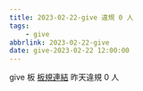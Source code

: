 ```yaml
---
title: 2023-02-22-give 違規 0 人
tags:
    - give
abbrlink: 2023-02-22-give
date: give-2023-02-22 12:00:00
---
```

give 板 [板規連結](https://www.ptt.cc/bbs/give/M.1612495900.A.C32.html)
昨天違規 0 人
